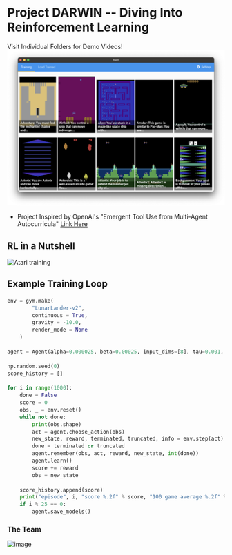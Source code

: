 # Project DARWIN -- Diving Into Reinforcement Learning
Visit Individual Folders for Demo Videos! 
![Main Screen](./atari/assets/main.png)

- Project Inspired by OpenAI's "Emergent Tool Use from Multi-Agent Autocurricula" [Link Here](https://github.com/openai/multi-agent-emergence-environments)
  
## RL in a Nutshell

![Atari training](https://github.com/ghubnerr/darwin/assets/91924667/ec58d1b9-e8c4-4822-b7d7-60bc3739052e)

## Example Training Loop 
```python
env = gym.make(
        "LunarLander-v2",
        continuous = True,
        gravity = -10.0,
        render_mode = None
    )

agent = Agent(alpha=0.000025, beta=0.00025, input_dims=[8], tau=0.001, env=env, batch_size=64, layer1_size=400, layer2_size=300, n_actions=4)

np.random.seed(0)
score_history = []

for i in range(1000):
    done = False
    score = 0
    obs, _ = env.reset()
    while not done:
        print(obs.shape)
        act = agent.choose_action(obs)
        new_state, reward, terminated, truncated, info = env.step(act)
        done = terminated or truncated
        agent.remember(obs, act, reward, new_state, int(done))
        agent.learn()
        score += reward
        obs = new_state

    score_history.append(score)
    print("episode", i, "score %.2f" % score, "100 game average %.2f" % np.mean(score_history[-100:]))
    if i % 25 == 0:
        agent.save_models()
```
### The Team


<img width="868" alt="image" src="https://github.com/ghubnerr/darwin/assets/91924667/ab4ceeb9-465e-4c67-8938-f837e117de87">
